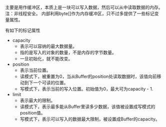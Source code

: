 主要是用作缓冲区，本质上是一块可以写入数据，然后可以从中读取数据的内存。注：非线程安全。
内部利用byte[]作为内存缓冲区，只不过多提供了一些标记变量属性。

有如下的标记属性
- capacity
  - 表示可以容纳的最大数据量。
  - 指的是写入的对象的数量，不是内存的字节数量。
  - 一旦初始化，就不能改变。
- position
  - 表示当前位置。
  - 读模式下，被重置为0，当从Buffer的position处读取数据时，该值向前移动到下一个可读的位置。
  - 写模式下，表示当前的写入位置。初始值为0，最大可为capacity - 1.
- limit
  - 表示最大的限制。
  - 读模式下，表示最多能从Buffer里读多少数据，该值被设置成写模式的position值。
  - 写模式下，表示可以写入的数据最大限制，被设置成Buffer的capacity。